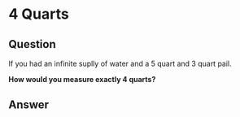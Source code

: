 # 4 Quarts

## Question
If you had an infinite suplly of water and a 5 quart and 3 quart pail.

__How would you measure exactly 4 quarts?__

## Answer